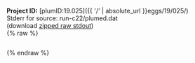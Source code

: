 **Project ID:** [plumID:19.025]({{ '/' | absolute_url }}eggs/19/025/)  
Stderr for source:  run-c22/plumed.dat   
(download [zipped raw stdout](plumed.dat.plumed.stdout.txt.zip))  
{% raw %}
<pre>
</pre>
{% endraw %}
